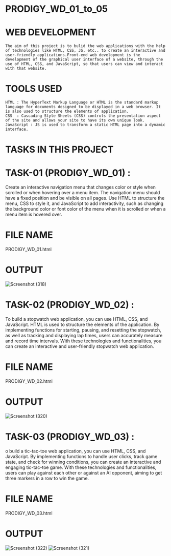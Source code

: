 # PRODIGY_WD_01_to_05

# WEB DEVELOPMENT 
    The aim of this project is to bulid the web applications with the help of technologies like HTML, CSS, JS, etc.. to create an interactive and user-friendly applications.Front-end web development is the development of the graphical user interface of a website, through the use of HTML, CSS, and JavaScript, so that users can view and interact with that website.

# TOOLS USED
    HTML : The HyperText Markup Language or HTML is the standard markup language for documents designed to be displayed in a web browser. It is also used to structure the elements of application.
    CSS  : Cascading Style Sheets (CSS) controls the presentation aspect of the site and allows your site to have its own unique look.
    JavaScript : JS is used to transform a static HTML page into a dynamic interface.
    
# TASKS IN THIS PROJECT 

# TASK-01 (PRODIGY_WD_01) :
  Create an interactive navigation menu that changes color or style when scrolled or when hovering over a menu item. The navigation menu should have a fixed position and be visible on all pages. Use HTML to structure the menu, CSS to style it, and JavaScript to add interactivity, such as changing the background color or font color of the menu when it is scrolled or when a menu item is hovered over.
# FILE NAME 
  PRODIGY_WD_01.html
# OUTPUT 
![Screenshot (318)](https://github.com/V-Deepiga/PRODIGY_WD_01_to_05/assets/157875895/ff755c19-6af6-43d2-81ad-e0fd0f777e17)

# TASK-02 (PRODIGY_WD_02) :
  To build a stopwatch web application, you can use HTML, CSS, and JavaScript. HTML is used to structure the elements of the application. By implementing functions for starting, pausing, and resetting the stopwatch, as well as tracking and displaying lap times, users can accurately measure and record time intervals. With these technologies and functionalities, you can create an interactive and user-friendly stopwatch web application.
# FILE NAME
  PRODIGY_WD_02.html
# OUTPUT
![Screenshot (320)](https://github.com/V-Deepiga/PRODIGY_WD_01_to_05/assets/157875895/06957cfe-2aed-49fd-a8fd-04d2ca10db23)

# TASK-03 (PRODIGY_WD_03) :
  o build a tic-tac-toe web application, you can use HTML, CSS, and JavaScript. By implementing functions to handle user clicks, track game state, and check for winning conditions, you can create an interactive and engaging tic-tac-toe game. With these technologies and functionalities, users can play against each other or against an AI opponent, aiming to get three markers in a row to win the game.
# FILE NAME
  PRODIGY_WD_03.html
# OUTPUT
![Screenshot (322)](https://github.com/V-Deepiga/PRODIGY_WD_01_to_05/assets/157875895/0bdc2dbb-9a6d-47e5-ae88-a54ca4d90169)
![Screenshot (321)](https://github.com/V-Deepiga/PRODIGY_WD_01_to_05/assets/157875895/07382868-bc4c-4da2-9d2b-8198ad84c058)

